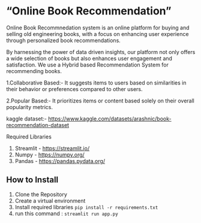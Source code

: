 # “Online Book Recommendation” # 
Online Book Recommnedation system is an online platform for buying and selling old engineering books, with a focus on enhancing user experience through personalized book recommendations.

By harnessing the power of data driven insights, our platform not only offers a wide selection of books but also enhances user engagement and satisfaction.
We use a Hybrid based Recommendation System for recommending books.

1.Collaborative Based:- It suggests items to users based on similarities in their behavior or preferences compared to other users.

2.Popular Based:- It prioritizes items or content based solely on their overall popularity metrics.

kaggle dataset:- https://www.kaggle.com/datasets/arashnic/book-recommendation-dataset 


Required Libraries
1. Streamlit - https://streamlit.io/
2. Numpy - https://numpy.org/
3. Pandas - https://pandas.pydata.org/

## How to Install
1. Clone the Repository
2. Create a virtual environment
3. Install required libraries
   `pip install -r requirements.txt`  
4. run this command :
   `streamlit run app.py`

